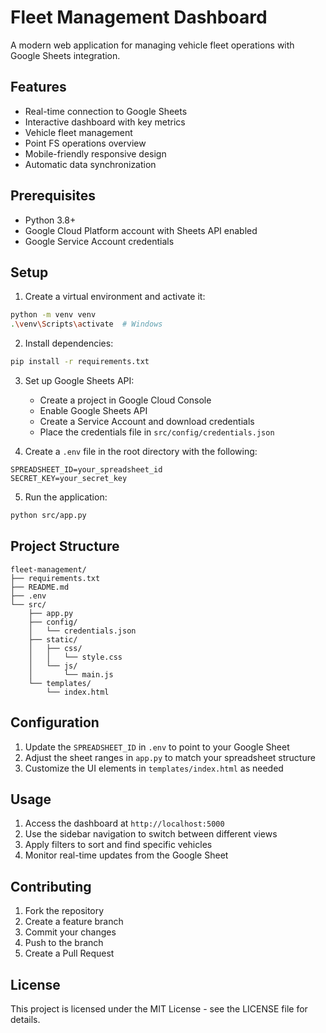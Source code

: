 # Fleet Management Dashboard

A modern web application for managing vehicle fleet operations with Google Sheets integration.

## Features

- Real-time connection to Google Sheets
- Interactive dashboard with key metrics
- Vehicle fleet management
- Point FS operations overview
- Mobile-friendly responsive design
- Automatic data synchronization

## Prerequisites

- Python 3.8+
- Google Cloud Platform account with Sheets API enabled
- Google Service Account credentials

## Setup

1. Create a virtual environment and activate it:
```bash
python -m venv venv
.\venv\Scripts\activate  # Windows
```

2. Install dependencies:
```bash
pip install -r requirements.txt
```

3. Set up Google Sheets API:
   - Create a project in Google Cloud Console
   - Enable Google Sheets API
   - Create a Service Account and download credentials
   - Place the credentials file in `src/config/credentials.json`

4. Create a `.env` file in the root directory with the following:
```
SPREADSHEET_ID=your_spreadsheet_id
SECRET_KEY=your_secret_key
```

5. Run the application:
```bash
python src/app.py
```

## Project Structure

```
fleet-management/
├── requirements.txt
├── README.md
├── .env
└── src/
    ├── app.py
    ├── config/
    │   └── credentials.json
    ├── static/
    │   ├── css/
    │   │   └── style.css
    │   └── js/
    │       └── main.js
    └── templates/
        └── index.html
```

## Configuration

1. Update the `SPREADSHEET_ID` in `.env` to point to your Google Sheet
2. Adjust the sheet ranges in `app.py` to match your spreadsheet structure
3. Customize the UI elements in `templates/index.html` as needed

## Usage

1. Access the dashboard at `http://localhost:5000`
2. Use the sidebar navigation to switch between different views
3. Apply filters to sort and find specific vehicles
4. Monitor real-time updates from the Google Sheet

## Contributing

1. Fork the repository
2. Create a feature branch
3. Commit your changes
4. Push to the branch
5. Create a Pull Request

## License

This project is licensed under the MIT License - see the LICENSE file for details.
